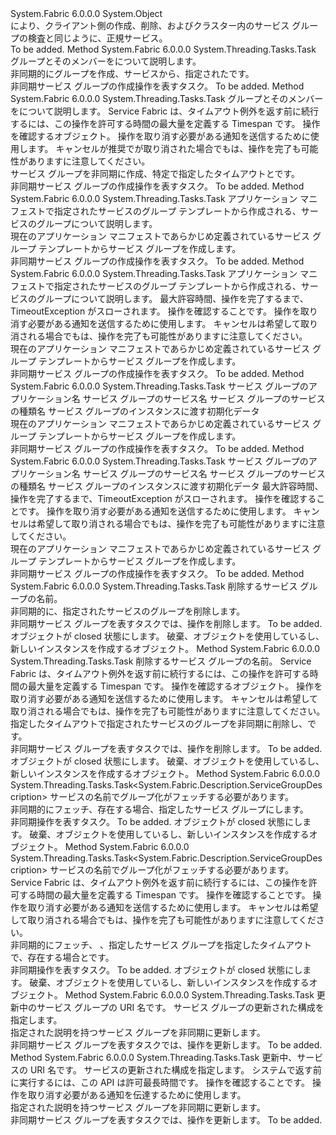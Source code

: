 <Type Name="FabricClient+ServiceGroupManagementClient" FullName="System.Fabric.FabricClient+ServiceGroupManagementClient">
  <TypeSignature Language="C#" Value="public class FabricClient.ServiceGroupManagementClient" />
  <TypeSignature Language="ILAsm" Value=".class nested public auto ansi beforefieldinit FabricClient/ServiceGroupManagementClient extends System.Object" />
  <TypeSignature Language="DocId" Value="T:System.Fabric.FabricClient.ServiceGroupManagementClient" />
  <TypeSignature Language="VB.NET" Value="Public Class FabricClient.ServiceGroupManagementClient" />
  <TypeSignature Language="F#" Value="type FabricClient.ServiceGroupManagementClient = class" />
  <AssemblyInfo>
    <AssemblyName>System.Fabric</AssemblyName>
    <AssemblyVersion>6.0.0.0</AssemblyVersion>
  </AssemblyInfo>
  <Base>
    <BaseTypeName>System.Object</BaseTypeName>
  </Base>
  <Interfaces />
  <Docs>
    <summary>
      <para>により、クライアント側の作成、削除、およびクラスター内のサービス グループの検査と同じように、<see cref="T:System.Fabric.FabricClient.ServiceManagementClient" />正規サービス。</para>
    </summary>
    <remarks>To be added.</remarks>
  </Docs>
  <Members>
    <Member MemberName="CreateServiceGroupAsync">
      <MemberSignature Language="C#" Value="public System.Threading.Tasks.Task CreateServiceGroupAsync (System.Fabric.Description.ServiceGroupDescription description);" />
      <MemberSignature Language="ILAsm" Value=".method public hidebysig instance class System.Threading.Tasks.Task CreateServiceGroupAsync(class System.Fabric.Description.ServiceGroupDescription description) cil managed" />
      <MemberSignature Language="DocId" Value="M:System.Fabric.FabricClient.ServiceGroupManagementClient.CreateServiceGroupAsync(System.Fabric.Description.ServiceGroupDescription)" />
      <MemberSignature Language="VB.NET" Value="Public Function CreateServiceGroupAsync (description As ServiceGroupDescription) As Task" />
      <MemberSignature Language="F#" Value="member this.CreateServiceGroupAsync : System.Fabric.Description.ServiceGroupDescription -&gt; System.Threading.Tasks.Task" Usage="serviceGroupManagementClient.CreateServiceGroupAsync description" />
      <MemberType>Method</MemberType>
      <AssemblyInfo>
        <AssemblyName>System.Fabric</AssemblyName>
        <AssemblyVersion>6.0.0.0</AssemblyVersion>
      </AssemblyInfo>
      <ReturnValue>
        <ReturnType>System.Threading.Tasks.Task</ReturnType>
      </ReturnValue>
      <Parameters>
        <Parameter Name="description" Type="System.Fabric.Description.ServiceGroupDescription" />
      </Parameters>
      <Docs>
        <param name="description"><see cref="T:System.Fabric.Description.ServiceGroupDescription" />グループとそのメンバーをについて説明します。</param>
        <summary>
            非同期的にグループを作成、サービスから、指定された<see cref="T:System.Fabric.Description.ServiceGroupDescription" />です。
            </summary>
        <returns>非同期サービス グループの作成操作を表すタスク。</returns>
        <remarks>To be added.</remarks>
      </Docs>
    </Member>
    <Member MemberName="CreateServiceGroupAsync">
      <MemberSignature Language="C#" Value="public System.Threading.Tasks.Task CreateServiceGroupAsync (System.Fabric.Description.ServiceGroupDescription description, TimeSpan timeout, System.Threading.CancellationToken cancellationToken);" />
      <MemberSignature Language="ILAsm" Value=".method public hidebysig instance class System.Threading.Tasks.Task CreateServiceGroupAsync(class System.Fabric.Description.ServiceGroupDescription description, valuetype System.TimeSpan timeout, valuetype System.Threading.CancellationToken cancellationToken) cil managed" />
      <MemberSignature Language="DocId" Value="M:System.Fabric.FabricClient.ServiceGroupManagementClient.CreateServiceGroupAsync(System.Fabric.Description.ServiceGroupDescription,System.TimeSpan,System.Threading.CancellationToken)" />
      <MemberSignature Language="F#" Value="member this.CreateServiceGroupAsync : System.Fabric.Description.ServiceGroupDescription * TimeSpan * System.Threading.CancellationToken -&gt; System.Threading.Tasks.Task" Usage="serviceGroupManagementClient.CreateServiceGroupAsync (description, timeout, cancellationToken)" />
      <MemberType>Method</MemberType>
      <AssemblyInfo>
        <AssemblyName>System.Fabric</AssemblyName>
        <AssemblyVersion>6.0.0.0</AssemblyVersion>
      </AssemblyInfo>
      <ReturnValue>
        <ReturnType>System.Threading.Tasks.Task</ReturnType>
      </ReturnValue>
      <Parameters>
        <Parameter Name="description" Type="System.Fabric.Description.ServiceGroupDescription" />
        <Parameter Name="timeout" Type="System.TimeSpan" />
        <Parameter Name="cancellationToken" Type="System.Threading.CancellationToken" />
      </Parameters>
      <Docs>
        <param name="description"><see cref="T:System.Fabric.Description.ServiceGroupDescription" />グループとそのメンバーをについて説明します。</param>
        <param name="timeout">Service Fabric は、タイムアウト例外を返す前に続行するには、この操作を許可する時間の最大量を定義する Timespan です。</param>
        <param name="cancellationToken"><see cref="T:System.Threading.CancellationToken" />操作を確認するオブジェクト。  操作を取り消す必要がある通知を送信するために使用します。  キャンセルが推奨でが取り消された場合でもは、操作を完了も可能性がありますに注意してください。</param>
        <summary>
            サービス グループを非同期に作成、特定<see cref="T:System.Fabric.Description.ServiceGroupDescription" />で指定したタイムアウトと<see cref="T:System.Threading.CancellationToken" />です。
            </summary>
        <returns>非同期サービス グループの作成操作を表すタスク。</returns>
        <remarks>To be added.</remarks>
      </Docs>
    </Member>
    <Member MemberName="CreateServiceGroupFromTemplateAsync">
      <MemberSignature Language="C#" Value="public System.Threading.Tasks.Task CreateServiceGroupFromTemplateAsync (System.Fabric.Description.ServiceGroupFromTemplateDescription serviceGroupFromTemplateDescription);" />
      <MemberSignature Language="ILAsm" Value=".method public hidebysig instance class System.Threading.Tasks.Task CreateServiceGroupFromTemplateAsync(class System.Fabric.Description.ServiceGroupFromTemplateDescription serviceGroupFromTemplateDescription) cil managed" />
      <MemberSignature Language="DocId" Value="M:System.Fabric.FabricClient.ServiceGroupManagementClient.CreateServiceGroupFromTemplateAsync(System.Fabric.Description.ServiceGroupFromTemplateDescription)" />
      <MemberSignature Language="F#" Value="member this.CreateServiceGroupFromTemplateAsync : System.Fabric.Description.ServiceGroupFromTemplateDescription -&gt; System.Threading.Tasks.Task" Usage="serviceGroupManagementClient.CreateServiceGroupFromTemplateAsync serviceGroupFromTemplateDescription" />
      <MemberType>Method</MemberType>
      <AssemblyInfo>
        <AssemblyName>System.Fabric</AssemblyName>
        <AssemblyVersion>6.0.0.0</AssemblyVersion>
      </AssemblyInfo>
      <ReturnValue>
        <ReturnType>System.Threading.Tasks.Task</ReturnType>
      </ReturnValue>
      <Parameters>
        <Parameter Name="serviceGroupFromTemplateDescription" Type="System.Fabric.Description.ServiceGroupFromTemplateDescription" />
      </Parameters>
      <Docs>
        <param name="serviceGroupFromTemplateDescription">
          <para>アプリケーション マニフェストで指定されたサービスのグループ テンプレートから作成される、サービスのグループについて説明します。</para>
        </param>
        <summary>
          <para>現在のアプリケーション マニフェストであらかじめ定義されているサービス グループ テンプレートからサービス グループを作成します。</para>
        </summary>
        <returns>
          <para>非同期サービス グループの作成操作を表すタスク。</para>
        </returns>
        <remarks>To be added.</remarks>
      </Docs>
    </Member>
    <Member MemberName="CreateServiceGroupFromTemplateAsync">
      <MemberSignature Language="C#" Value="public System.Threading.Tasks.Task CreateServiceGroupFromTemplateAsync (System.Fabric.Description.ServiceGroupFromTemplateDescription serviceGroupFromTemplateDescription, TimeSpan timeout, System.Threading.CancellationToken cancellationToken);" />
      <MemberSignature Language="ILAsm" Value=".method public hidebysig instance class System.Threading.Tasks.Task CreateServiceGroupFromTemplateAsync(class System.Fabric.Description.ServiceGroupFromTemplateDescription serviceGroupFromTemplateDescription, valuetype System.TimeSpan timeout, valuetype System.Threading.CancellationToken cancellationToken) cil managed" />
      <MemberSignature Language="DocId" Value="M:System.Fabric.FabricClient.ServiceGroupManagementClient.CreateServiceGroupFromTemplateAsync(System.Fabric.Description.ServiceGroupFromTemplateDescription,System.TimeSpan,System.Threading.CancellationToken)" />
      <MemberSignature Language="F#" Value="member this.CreateServiceGroupFromTemplateAsync : System.Fabric.Description.ServiceGroupFromTemplateDescription * TimeSpan * System.Threading.CancellationToken -&gt; System.Threading.Tasks.Task" Usage="serviceGroupManagementClient.CreateServiceGroupFromTemplateAsync (serviceGroupFromTemplateDescription, timeout, cancellationToken)" />
      <MemberType>Method</MemberType>
      <AssemblyInfo>
        <AssemblyName>System.Fabric</AssemblyName>
        <AssemblyVersion>6.0.0.0</AssemblyVersion>
      </AssemblyInfo>
      <ReturnValue>
        <ReturnType>System.Threading.Tasks.Task</ReturnType>
      </ReturnValue>
      <Parameters>
        <Parameter Name="serviceGroupFromTemplateDescription" Type="System.Fabric.Description.ServiceGroupFromTemplateDescription" />
        <Parameter Name="timeout" Type="System.TimeSpan" />
        <Parameter Name="cancellationToken" Type="System.Threading.CancellationToken" />
      </Parameters>
      <Docs>
        <param name="serviceGroupFromTemplateDescription">
          <para>アプリケーション マニフェストで指定されたサービスのグループ テンプレートから作成される、サービスのグループについて説明します。</para>
        </param>
        <param name="timeout">
          <para>最大許容時間、操作を完了するまで、TimeoutException がスローされます。</para>
        </param>
        <param name="cancellationToken">
          <para><see cref="T:System.Threading.CancellationToken" />操作を確認することです。  操作を取り消す必要がある通知を送信するために使用します。  キャンセルは希望して取り消される場合でもは、操作を完了も可能性がありますに注意してください。</para>
        </param>
        <summary>
          <para>現在のアプリケーション マニフェストであらかじめ定義されているサービス グループ テンプレートからサービス グループを作成します。</para>
        </summary>
        <returns>
          <para>非同期サービス グループの作成操作を表すタスク。</para>
        </returns>
        <remarks>To be added.</remarks>
      </Docs>
    </Member>
    <Member MemberName="CreateServiceGroupFromTemplateAsync">
      <MemberSignature Language="C#" Value="public System.Threading.Tasks.Task CreateServiceGroupFromTemplateAsync (Uri applicationName, Uri serviceName, string serviceTypeName, byte[] initializationData);" />
      <MemberSignature Language="ILAsm" Value=".method public hidebysig instance class System.Threading.Tasks.Task CreateServiceGroupFromTemplateAsync(class System.Uri applicationName, class System.Uri serviceName, string serviceTypeName, unsigned int8[] initializationData) cil managed" />
      <MemberSignature Language="DocId" Value="M:System.Fabric.FabricClient.ServiceGroupManagementClient.CreateServiceGroupFromTemplateAsync(System.Uri,System.Uri,System.String,System.Byte[])" />
      <MemberSignature Language="VB.NET" Value="Public Function CreateServiceGroupFromTemplateAsync (applicationName As Uri, serviceName As Uri, serviceTypeName As String, initializationData As Byte()) As Task" />
      <MemberSignature Language="F#" Value="member this.CreateServiceGroupFromTemplateAsync : Uri * Uri * string * byte[] -&gt; System.Threading.Tasks.Task" Usage="serviceGroupManagementClient.CreateServiceGroupFromTemplateAsync (applicationName, serviceName, serviceTypeName, initializationData)" />
      <MemberType>Method</MemberType>
      <AssemblyInfo>
        <AssemblyName>System.Fabric</AssemblyName>
        <AssemblyVersion>6.0.0.0</AssemblyVersion>
      </AssemblyInfo>
      <ReturnValue>
        <ReturnType>System.Threading.Tasks.Task</ReturnType>
      </ReturnValue>
      <Parameters>
        <Parameter Name="applicationName" Type="System.Uri" />
        <Parameter Name="serviceName" Type="System.Uri" />
        <Parameter Name="serviceTypeName" Type="System.String" />
        <Parameter Name="initializationData" Type="System.Byte[]" />
      </Parameters>
      <Docs>
        <param name="applicationName">
          <para>サービス グループのアプリケーション名</para>
        </param>
        <param name="serviceName">
          <para>サービス グループのサービス名</para>
        </param>
        <param name="serviceTypeName">
          <para>サービス グループのサービスの種類名</para>
        </param>
        <param name="initializationData">
          <para>サービス グループのインスタンスに渡す初期化データ</para>
        </param>
        <summary>
          <para>現在のアプリケーション マニフェストであらかじめ定義されているサービス グループ テンプレートからサービス グループを作成します。</para>
        </summary>
        <returns>
          <para>非同期サービス グループの作成操作を表すタスク。</para>
        </returns>
        <remarks>To be added.</remarks>
      </Docs>
    </Member>
    <Member MemberName="CreateServiceGroupFromTemplateAsync">
      <MemberSignature Language="C#" Value="public System.Threading.Tasks.Task CreateServiceGroupFromTemplateAsync (Uri applicationName, Uri serviceName, string serviceTypeName, byte[] initializationData, TimeSpan timeout, System.Threading.CancellationToken cancellationToken);" />
      <MemberSignature Language="ILAsm" Value=".method public hidebysig instance class System.Threading.Tasks.Task CreateServiceGroupFromTemplateAsync(class System.Uri applicationName, class System.Uri serviceName, string serviceTypeName, unsigned int8[] initializationData, valuetype System.TimeSpan timeout, valuetype System.Threading.CancellationToken cancellationToken) cil managed" />
      <MemberSignature Language="DocId" Value="M:System.Fabric.FabricClient.ServiceGroupManagementClient.CreateServiceGroupFromTemplateAsync(System.Uri,System.Uri,System.String,System.Byte[],System.TimeSpan,System.Threading.CancellationToken)" />
      <MemberSignature Language="F#" Value="member this.CreateServiceGroupFromTemplateAsync : Uri * Uri * string * byte[] * TimeSpan * System.Threading.CancellationToken -&gt; System.Threading.Tasks.Task" Usage="serviceGroupManagementClient.CreateServiceGroupFromTemplateAsync (applicationName, serviceName, serviceTypeName, initializationData, timeout, cancellationToken)" />
      <MemberType>Method</MemberType>
      <AssemblyInfo>
        <AssemblyName>System.Fabric</AssemblyName>
        <AssemblyVersion>6.0.0.0</AssemblyVersion>
      </AssemblyInfo>
      <ReturnValue>
        <ReturnType>System.Threading.Tasks.Task</ReturnType>
      </ReturnValue>
      <Parameters>
        <Parameter Name="applicationName" Type="System.Uri" />
        <Parameter Name="serviceName" Type="System.Uri" />
        <Parameter Name="serviceTypeName" Type="System.String" />
        <Parameter Name="initializationData" Type="System.Byte[]" />
        <Parameter Name="timeout" Type="System.TimeSpan" />
        <Parameter Name="cancellationToken" Type="System.Threading.CancellationToken" />
      </Parameters>
      <Docs>
        <param name="applicationName">
          <para>サービス グループのアプリケーション名</para>
        </param>
        <param name="serviceName">
          <para>サービス グループのサービス名</para>
        </param>
        <param name="serviceTypeName">
          <para>サービス グループのサービスの種類名</para>
        </param>
        <param name="initializationData">
          <para>サービス グループのインスタンスに渡す初期化データ</para>
        </param>
        <param name="timeout">
          <para>最大許容時間、操作を完了するまで、TimeoutException がスローされます。</para>
        </param>
        <param name="cancellationToken">
          <para><see cref="T:System.Threading.CancellationToken" />操作を確認することです。  操作を取り消す必要がある通知を送信するために使用します。  キャンセルは希望して取り消される場合でもは、操作を完了も可能性がありますに注意してください。</para>
        </param>
        <summary>
          <para>現在のアプリケーション マニフェストであらかじめ定義されているサービス グループ テンプレートからサービス グループを作成します。</para>
        </summary>
        <returns>
          <para>非同期サービス グループの作成操作を表すタスク。</para>
        </returns>
        <remarks>To be added.</remarks>
      </Docs>
    </Member>
    <Member MemberName="DeleteServiceGroupAsync">
      <MemberSignature Language="C#" Value="public System.Threading.Tasks.Task DeleteServiceGroupAsync (Uri serviceGroupName);" />
      <MemberSignature Language="ILAsm" Value=".method public hidebysig instance class System.Threading.Tasks.Task DeleteServiceGroupAsync(class System.Uri serviceGroupName) cil managed" />
      <MemberSignature Language="DocId" Value="M:System.Fabric.FabricClient.ServiceGroupManagementClient.DeleteServiceGroupAsync(System.Uri)" />
      <MemberSignature Language="VB.NET" Value="Public Function DeleteServiceGroupAsync (serviceGroupName As Uri) As Task" />
      <MemberSignature Language="F#" Value="member this.DeleteServiceGroupAsync : Uri -&gt; System.Threading.Tasks.Task" Usage="serviceGroupManagementClient.DeleteServiceGroupAsync serviceGroupName" />
      <MemberType>Method</MemberType>
      <AssemblyInfo>
        <AssemblyName>System.Fabric</AssemblyName>
        <AssemblyVersion>6.0.0.0</AssemblyVersion>
      </AssemblyInfo>
      <ReturnValue>
        <ReturnType>System.Threading.Tasks.Task</ReturnType>
      </ReturnValue>
      <Parameters>
        <Parameter Name="serviceGroupName" Type="System.Uri" />
      </Parameters>
      <Docs>
        <param name="serviceGroupName">
          <para>削除するサービス グループの名前。</para>
        </param>
        <summary>
          <para>非同期的に、指定されたサービスのグループを削除します。</para>
        </summary>
        <returns>
          <para>非同期サービス グループを表すタスクでは、操作を削除します。</para>
        </returns>
        <remarks>To be added.</remarks>
        <exception cref="T:System.Fabric.FabricObjectClosedException">
          <para><see cref="T:System.Fabric.FabricClient" />オブジェクトが closed 状態にします。 破棄、<see cref="T:System.Fabric.FabricClient" />オブジェクトを使用しているし、新しいインスタンスを作成する<see cref="T:System.Fabric.FabricClient" />オブジェクト。</para>
        </exception>
      </Docs>
    </Member>
    <Member MemberName="DeleteServiceGroupAsync">
      <MemberSignature Language="C#" Value="public System.Threading.Tasks.Task DeleteServiceGroupAsync (Uri serviceGroupName, TimeSpan timeout, System.Threading.CancellationToken cancellationToken);" />
      <MemberSignature Language="ILAsm" Value=".method public hidebysig instance class System.Threading.Tasks.Task DeleteServiceGroupAsync(class System.Uri serviceGroupName, valuetype System.TimeSpan timeout, valuetype System.Threading.CancellationToken cancellationToken) cil managed" />
      <MemberSignature Language="DocId" Value="M:System.Fabric.FabricClient.ServiceGroupManagementClient.DeleteServiceGroupAsync(System.Uri,System.TimeSpan,System.Threading.CancellationToken)" />
      <MemberSignature Language="F#" Value="member this.DeleteServiceGroupAsync : Uri * TimeSpan * System.Threading.CancellationToken -&gt; System.Threading.Tasks.Task" Usage="serviceGroupManagementClient.DeleteServiceGroupAsync (serviceGroupName, timeout, cancellationToken)" />
      <MemberType>Method</MemberType>
      <AssemblyInfo>
        <AssemblyName>System.Fabric</AssemblyName>
        <AssemblyVersion>6.0.0.0</AssemblyVersion>
      </AssemblyInfo>
      <ReturnValue>
        <ReturnType>System.Threading.Tasks.Task</ReturnType>
      </ReturnValue>
      <Parameters>
        <Parameter Name="serviceGroupName" Type="System.Uri" />
        <Parameter Name="timeout" Type="System.TimeSpan" />
        <Parameter Name="cancellationToken" Type="System.Threading.CancellationToken" />
      </Parameters>
      <Docs>
        <param name="serviceGroupName">
          <para>削除するサービス グループの名前。</para>
        </param>
        <param name="timeout">
          <para>Service Fabric は、タイムアウト例外を返す前に続行するには、この操作を許可する時間の最大量を定義する Timespan です。</para>
        </param>
        <param name="cancellationToken">
          <para><see cref="T:System.Threading.CancellationToken" />操作を確認するオブジェクト。  操作を取り消す必要がある通知を送信するために使用します。  キャンセルは希望して取り消される場合でもは、操作を完了も可能性がありますに注意してください。</para>
        </param>
        <summary>
          <para>指定したタイムアウトで指定されたサービスのグループを非同期に削除し、<see cref="T:System.Threading.CancellationToken" />です。</para>
        </summary>
        <returns>
          <para>非同期サービス グループを表すタスクでは、操作を削除します。</para>
        </returns>
        <remarks>To be added.</remarks>
        <exception cref="T:System.Fabric.FabricObjectClosedException">
          <para><see cref="T:System.Fabric.FabricClient" />オブジェクトが closed 状態にします。 破棄、<see cref="T:System.Fabric.FabricClient" />オブジェクトを使用しているし、新しいインスタンスを作成する<see cref="T:System.Fabric.FabricClient" />オブジェクト。</para>
        </exception>
      </Docs>
    </Member>
    <Member MemberName="GetServiceGroupDescriptionAsync">
      <MemberSignature Language="C#" Value="public System.Threading.Tasks.Task&lt;System.Fabric.Description.ServiceGroupDescription&gt; GetServiceGroupDescriptionAsync (Uri serviceGroupName);" />
      <MemberSignature Language="ILAsm" Value=".method public hidebysig instance class System.Threading.Tasks.Task`1&lt;class System.Fabric.Description.ServiceGroupDescription&gt; GetServiceGroupDescriptionAsync(class System.Uri serviceGroupName) cil managed" />
      <MemberSignature Language="DocId" Value="M:System.Fabric.FabricClient.ServiceGroupManagementClient.GetServiceGroupDescriptionAsync(System.Uri)" />
      <MemberSignature Language="VB.NET" Value="Public Function GetServiceGroupDescriptionAsync (serviceGroupName As Uri) As Task(Of ServiceGroupDescription)" />
      <MemberSignature Language="F#" Value="member this.GetServiceGroupDescriptionAsync : Uri -&gt; System.Threading.Tasks.Task&lt;System.Fabric.Description.ServiceGroupDescription&gt;" Usage="serviceGroupManagementClient.GetServiceGroupDescriptionAsync serviceGroupName" />
      <MemberType>Method</MemberType>
      <AssemblyInfo>
        <AssemblyName>System.Fabric</AssemblyName>
        <AssemblyVersion>6.0.0.0</AssemblyVersion>
      </AssemblyInfo>
      <ReturnValue>
        <ReturnType>System.Threading.Tasks.Task&lt;System.Fabric.Description.ServiceGroupDescription&gt;</ReturnType>
      </ReturnValue>
      <Parameters>
        <Parameter Name="serviceGroupName" Type="System.Uri" />
      </Parameters>
      <Docs>
        <param name="serviceGroupName">
          <para>サービスの名前でグループ化が<see cref="T:System.Fabric.Description.ServiceGroupDescription" />フェッチする必要があります。</para>
        </param>
        <summary>
          <para>非同期的にフェッチ、<see cref="T:System.Fabric.Description.ServiceGroupDescription" />存在する場合、指定したサービス グループにします。</para>
        </summary>
        <returns>
          <para>非同期操作を表すタスク。</para>
        </returns>
        <remarks>To be added.</remarks>
        <exception cref="T:System.Fabric.FabricObjectClosedException">
          <para><see cref="T:System.Fabric.FabricClient" />オブジェクトが closed 状態にします。 破棄、<see cref="T:System.Fabric.FabricClient" />オブジェクトを使用しているし、新しいインスタンスを作成する<see cref="T:System.Fabric.FabricClient" />オブジェクト。</para>
        </exception>
      </Docs>
    </Member>
    <Member MemberName="GetServiceGroupDescriptionAsync">
      <MemberSignature Language="C#" Value="public System.Threading.Tasks.Task&lt;System.Fabric.Description.ServiceGroupDescription&gt; GetServiceGroupDescriptionAsync (Uri serviceGroupName, TimeSpan timeout, System.Threading.CancellationToken cancellationToken);" />
      <MemberSignature Language="ILAsm" Value=".method public hidebysig instance class System.Threading.Tasks.Task`1&lt;class System.Fabric.Description.ServiceGroupDescription&gt; GetServiceGroupDescriptionAsync(class System.Uri serviceGroupName, valuetype System.TimeSpan timeout, valuetype System.Threading.CancellationToken cancellationToken) cil managed" />
      <MemberSignature Language="DocId" Value="M:System.Fabric.FabricClient.ServiceGroupManagementClient.GetServiceGroupDescriptionAsync(System.Uri,System.TimeSpan,System.Threading.CancellationToken)" />
      <MemberSignature Language="F#" Value="member this.GetServiceGroupDescriptionAsync : Uri * TimeSpan * System.Threading.CancellationToken -&gt; System.Threading.Tasks.Task&lt;System.Fabric.Description.ServiceGroupDescription&gt;" Usage="serviceGroupManagementClient.GetServiceGroupDescriptionAsync (serviceGroupName, timeout, cancellationToken)" />
      <MemberType>Method</MemberType>
      <AssemblyInfo>
        <AssemblyName>System.Fabric</AssemblyName>
        <AssemblyVersion>6.0.0.0</AssemblyVersion>
      </AssemblyInfo>
      <ReturnValue>
        <ReturnType>System.Threading.Tasks.Task&lt;System.Fabric.Description.ServiceGroupDescription&gt;</ReturnType>
      </ReturnValue>
      <Parameters>
        <Parameter Name="serviceGroupName" Type="System.Uri" />
        <Parameter Name="timeout" Type="System.TimeSpan" />
        <Parameter Name="cancellationToken" Type="System.Threading.CancellationToken" />
      </Parameters>
      <Docs>
        <param name="serviceGroupName">
          <para>サービスの名前でグループ化が<see cref="T:System.Fabric.Description.ServiceGroupDescription" />フェッチする必要があります。</para>
        </param>
        <param name="timeout">
          <para>Service Fabric は、タイムアウト例外を返す前に続行するには、この操作を許可する時間の最大量を定義する Timespan です。</para>
        </param>
        <param name="cancellationToken">
          <para><see cref="T:System.Threading.CancellationToken" />操作を確認することです。  操作を取り消す必要がある通知を送信するために使用します。  キャンセルは希望して取り消される場合でもは、操作を完了も可能性がありますに注意してください。</para>
        </param>
        <summary>
          <para>非同期的にフェッチ、 <see cref="T:System.Fabric.Description.ServiceGroupDescription" /> 、指定したサービス グループを指定したタイムアウトで、存在する場合と<see cref="T:System.Threading.CancellationToken" />です。</para>
        </summary>
        <returns>
          <para>非同期操作を表すタスク。</para>
        </returns>
        <remarks>To be added.</remarks>
        <exception cref="T:System.Fabric.FabricObjectClosedException">
          <para><see cref="T:System.Fabric.FabricClient" />オブジェクトが closed 状態にします。 破棄、<see cref="T:System.Fabric.FabricClient" />オブジェクトを使用しているし、新しいインスタンスを作成する<see cref="T:System.Fabric.FabricClient" />オブジェクト。</para>
        </exception>
      </Docs>
    </Member>
    <Member MemberName="UpdateServiceGroupAsync">
      <MemberSignature Language="C#" Value="public System.Threading.Tasks.Task UpdateServiceGroupAsync (Uri name, System.Fabric.Description.ServiceGroupUpdateDescription updateDescription);" />
      <MemberSignature Language="ILAsm" Value=".method public hidebysig instance class System.Threading.Tasks.Task UpdateServiceGroupAsync(class System.Uri name, class System.Fabric.Description.ServiceGroupUpdateDescription updateDescription) cil managed" />
      <MemberSignature Language="DocId" Value="M:System.Fabric.FabricClient.ServiceGroupManagementClient.UpdateServiceGroupAsync(System.Uri,System.Fabric.Description.ServiceGroupUpdateDescription)" />
      <MemberSignature Language="VB.NET" Value="Public Function UpdateServiceGroupAsync (name As Uri, updateDescription As ServiceGroupUpdateDescription) As Task" />
      <MemberSignature Language="F#" Value="member this.UpdateServiceGroupAsync : Uri * System.Fabric.Description.ServiceGroupUpdateDescription -&gt; System.Threading.Tasks.Task" Usage="serviceGroupManagementClient.UpdateServiceGroupAsync (name, updateDescription)" />
      <MemberType>Method</MemberType>
      <AssemblyInfo>
        <AssemblyName>System.Fabric</AssemblyName>
        <AssemblyVersion>6.0.0.0</AssemblyVersion>
      </AssemblyInfo>
      <ReturnValue>
        <ReturnType>System.Threading.Tasks.Task</ReturnType>
      </ReturnValue>
      <Parameters>
        <Parameter Name="name" Type="System.Uri" />
        <Parameter Name="updateDescription" Type="System.Fabric.Description.ServiceGroupUpdateDescription" />
      </Parameters>
      <Docs>
        <param name="name">更新中のサービス グループの URI 名です。</param>
        <param name="updateDescription"><see cref="T:System.Fabric.Description.ServiceGroupUpdateDescription" />サービス グループの更新された構成を指定します。</param>
        <summary>
            指定された説明を持つサービス グループを非同期に更新します。
            </summary>
        <returns>非同期サービス グループを表すタスクでは、操作を更新します。</returns>
        <remarks>To be added.</remarks>
      </Docs>
    </Member>
    <Member MemberName="UpdateServiceGroupAsync">
      <MemberSignature Language="C#" Value="public System.Threading.Tasks.Task UpdateServiceGroupAsync (Uri name, System.Fabric.Description.ServiceGroupUpdateDescription updateDescription, TimeSpan timeout, System.Threading.CancellationToken cancellationToken);" />
      <MemberSignature Language="ILAsm" Value=".method public hidebysig instance class System.Threading.Tasks.Task UpdateServiceGroupAsync(class System.Uri name, class System.Fabric.Description.ServiceGroupUpdateDescription updateDescription, valuetype System.TimeSpan timeout, valuetype System.Threading.CancellationToken cancellationToken) cil managed" />
      <MemberSignature Language="DocId" Value="M:System.Fabric.FabricClient.ServiceGroupManagementClient.UpdateServiceGroupAsync(System.Uri,System.Fabric.Description.ServiceGroupUpdateDescription,System.TimeSpan,System.Threading.CancellationToken)" />
      <MemberSignature Language="F#" Value="member this.UpdateServiceGroupAsync : Uri * System.Fabric.Description.ServiceGroupUpdateDescription * TimeSpan * System.Threading.CancellationToken -&gt; System.Threading.Tasks.Task" Usage="serviceGroupManagementClient.UpdateServiceGroupAsync (name, updateDescription, timeout, cancellationToken)" />
      <MemberType>Method</MemberType>
      <AssemblyInfo>
        <AssemblyName>System.Fabric</AssemblyName>
        <AssemblyVersion>6.0.0.0</AssemblyVersion>
      </AssemblyInfo>
      <ReturnValue>
        <ReturnType>System.Threading.Tasks.Task</ReturnType>
      </ReturnValue>
      <Parameters>
        <Parameter Name="name" Type="System.Uri" />
        <Parameter Name="updateDescription" Type="System.Fabric.Description.ServiceGroupUpdateDescription" />
        <Parameter Name="timeout" Type="System.TimeSpan" />
        <Parameter Name="cancellationToken" Type="System.Threading.CancellationToken" />
      </Parameters>
      <Docs>
        <param name="name">更新中、サービスの URI 名です。</param>
        <param name="updateDescription"><see cref="T:System.Fabric.Description.ServiceGroupUpdateDescription" />サービスの更新された構成を指定します。</param>
        <param name="timeout">システムで返す前に実行するには、この API は許可最長時間<see cref="T:System.TimeoutException" />です。</param>
        <param name="cancellationToken"><see cref="T:System.Threading.CancellationToken" />操作を確認することです。 操作を取り消す必要がある通知を伝達するために使用します。</param>
        <summary>
            指定された説明を持つサービス グループを非同期に更新します。
            </summary>
        <returns>非同期サービス グループを表すタスクでは、操作を更新します。</returns>
        <remarks>To be added.</remarks>
      </Docs>
    </Member>
  </Members>
</Type>